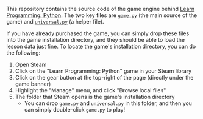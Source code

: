 This repository contains the source code of the game engine behind [Learn Programming: Python](https://store.steampowered.com/app/1536770/Learn_Programming_Python/). The two key files are [`game.py`](game.py) (the main source of the game) and [`universal.py`](universal.py) (a helper file).

If you have already purchased the game, you can simply drop these files into the game installation directory, and they should be able to load the lesson data just fine. To locate the game's installation directory, you can do the following:

1. Open Steam
2. Click on the "Learn Programming: Python" game in your Steam library
3. Click on the gear button at the top-right of the page (directly under the game banner)
4. Highlight the "Manage" menu, and click "Browse local files"
5. The folder that Steam opens is the game's installation directory
    * You can drop `game.py` and `universal.py` in this folder, and then you can simply double-click `game.py` to play!

